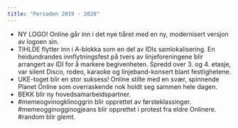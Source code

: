 ```yaml
---
title: "Perioden 2019 - 2020"
---
```


- NY LOGO! Online går inn i det nye tiåret med en ny, modernisert versjon av logoen sin.
- TIHLDE flytter inn i A-blokka som en del av IDIs samlokalisering. En heidundrandes innflytningsfest på tvers av linjeforeningene blir arrangert av IDI for å markere begivenheten. Spredd over 3. og 4. etasje, var silent Disco, rodeo, karaoke og linjeband-konsert blant festlighetene.
- UKE-toget blir en stor suksess! Online stilte med en svær, spinnende Planet Online som overraskende nok holdt seg sammen hele dagen.
- BEKK blir ny hovedsamarbeidspartner. 
- \#memeogvinogklinoggrin blir opprettet av førsteklassinger. #memeogginogginogjeans blir opprettet i protest fra eldre Onlinere. #random blir glemt.
